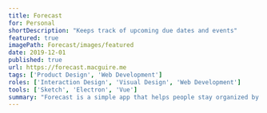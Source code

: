 ```yaml
---
title: Forecast
for: Personal
shortDescription: "Keeps track of upcoming due dates and events"
featured: true
imagePath: Forecast/images/featured
date: 2019-12-01
published: true
url: https://forecast.macguire.me
tags: ['Product Design', 'Web Development']
roles: ['Interaction Design', 'Visual Design', 'Web Development']
tools: ['Sketch', 'Electron', 'Vue']
summary: "Forecast is a simple app that helps people stay organized by counting down to due dates and events. The items that need to be done soonest are shown first, and users can make decisions about what to work on based on how much time they have left."
---
```

